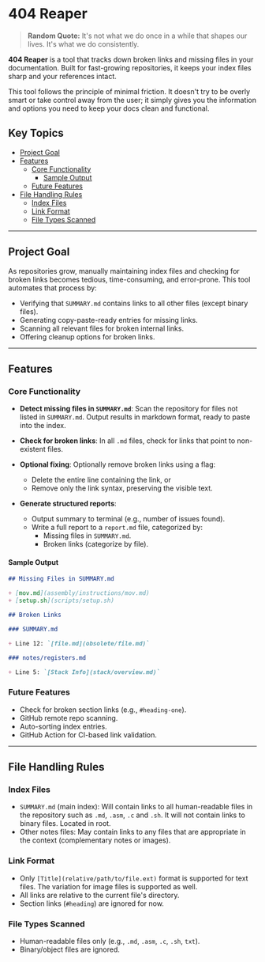 # 404 Reaper

> **Random Quote:** It's not what we do once in a while that shapes our lives. It's what we do consistently.

**404 Reaper** is a tool that tracks down broken links and missing files in your documentation. Built for fast-growing repositories, it keeps your index files sharp and your references intact.

This tool follows the principle of minimal friction. It doesn't try to be overly smart or take control away from the user; it simply gives you the information and options you need to keep your docs clean and functional.

## Key Topics

+ [Project Goal](#project-goal)
+ [Features](#features)
    - [Core Functionality](#core-functionality)
        - [Sample Output](#sample-output)
    - [Future Features](#future-features)
+ [File Handling Rules](#file-handling-rules)
    - [Index Files](#index-files)
    - [Link Format](#link-format)
    - [File Types Scanned](#file-types-scanned)

---

## Project Goal

As repositories grow, manually maintaining index files and checking for broken links becomes tedious, time-consuming, and error-prone. This tool automates that process by:

+ Verifying that `SUMMARY.md` contains links to all other files (except binary files).
+ Generating copy-paste-ready entries for missing links.
+ Scanning all relevant files for broken internal links.
+ Offering cleanup options for broken links.

---

## Features

### Core Functionality

+ **Detect missing files in `SUMMARY.md`**: Scan the repository for files not listed in `SUMMARY.md`. Output results in markdown format, ready to paste into the index.

+ **Check for broken links**: In all `.md` files, check for links that point to non-existent files.

+ **Optional fixing**: Optionally remove broken links using a flag:
    - Delete the entire line containing the link, or
    - Remove only the link syntax, preserving the visible text.

+ **Generate structured reports**:
    + Output summary to terminal (e.g., number of issues found).
    + Write a full report to a `report.md` file, categorized by:
        - Missing files in `SUMMARY.md`.
        - Broken links (categorize by file).

#### Sample Output

```markdown
## Missing Files in SUMMARY.md

+ [mov.md](assembly/instructions/mov.md)
+ [setup.sh](scripts/setup.sh)

## Broken Links

### SUMMARY.md

+ Line 12: `[file.md](obsolete/file.md)`

### notes/registers.md

+ Line 5: `[Stack Info](stack/overview.md)`
```

### Future Features

+ Check for broken section links (e.g., `#heading-one`).
+ GitHub remote repo scanning.
+ Auto-sorting index entries.
+ GitHub Action for CI-based link validation.

---

## File Handling Rules

### Index Files

+ `SUMMARY.md` (main index): Will contain links to all human-readable files in the repository such as `.md`, `.asm`, `.c` and `.sh`. It will not contain links to binary files. Located in root.
+ Other notes files: May contain links to any files that are appropriate in the context (complementary notes or images).

### Link Format

+ Only `[Title](relative/path/to/file.ext)` format is supported for text files. The variation for image files is supported as well.
+ All links are relative to the current file's directory.
+ Section links (`#heading`) are ignored for now.

### File Types Scanned

+ Human-readable files only (e.g., `.md`, `.asm`, `.c`, `.sh`, `txt`).
+ Binary/object files are ignored.

